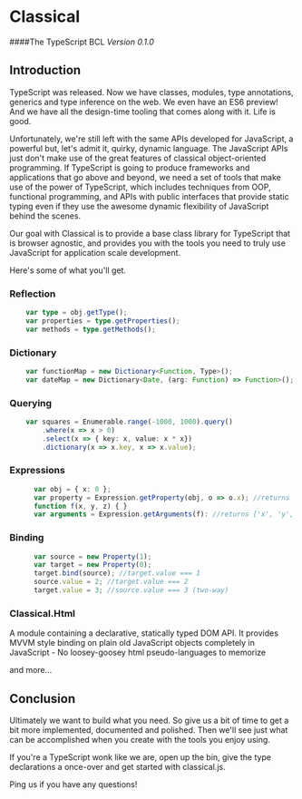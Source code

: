 # Classical
####The TypeScript BCL 
*Version 0.1.0*

## Introduction
TypeScript was released. Now we have classes, modules, type annotations, generics and type inference on the web. We even have an ES6 preview! And we have all the design-time tooling that comes along with it. Life is good.


Unfortunately, we're still left with the same APIs developed for JavaScript, a powerful but, let's admit it, quirky, dynamic language. 
The JavaScript APIs just don't make use of the great features of classical object-oriented programming. If TypeScript is going to produce 
frameworks and applications that go above and beyond, we need a set of tools that make use of the power of TypeScript, which includes 
techniques from OOP, functional programming, and APIs with public interfaces that provide static typing even if they use the awesome 
dynamic flexibility of JavaScript behind the scenes. 


Our goal with Classical is to provide a base class library for TypeScript that is browser agnostic, and provides
you with the tools you need to truly use JavaScript for application scale development. 


Here's some of what you'll get.

### Reflection
```typescript
	var type = obj.getType();
	var properties = type.getProperties();
    var methods = type.getMethods();
```

### Dictionary
```typescript
	var functionMap = new Dictionary<Function, Type>();
	var dateMap = new Dictionary<Date, (arg: Function) => Function>();
```
     
### Querying
```typescript
    var squares = Enumerable.range(-1000, 1000).query()
		.where(x => x > 0)
        .select(x => { key: x, value: x * x})
        .dictionary(x => x.key, x => x.value);
```
  
### Expressions
```typescript
	  var obj = { x: 0 };
	  var property = Expression.getProperty(obj, o => o.x); //returns 'x'
	  function f(x, y, z) { }
	  var arguments = Expression.getArguments(f): //returns ['x', 'y', 'z']
```
	  
### Binding
```typescript
	  var source = new Property(1);
	  var target = new Property(0);
	  target.bind(source); //target.value === 1
	  source.value = 2; //target.value === 2
	  target.value = 3; //source.value === 3 (two-way)
```

### Classical.Html
A module containing a declarative, statically typed DOM API.
It provides MVVM style binding on plain old JavaScript objects completely in JavaScript -
No loosey-goosey html pseudo-languages to memorize


and more...


## Conclusion

Ultimately we want to build what you need. 
So give us a bit of time to get a bit more implemented, documented and polished.
Then we'll see just what can be accomplished when you create with the tools you enjoy using.

If you're a TypeScript wonk like we are, open up the bin, give the type declarations a once-over and get started with classical.js.

Ping us if you have any questions!


